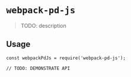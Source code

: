 # `webpack-pd-js`

> TODO: description

## Usage

```
const webpackPdJs = require('webpack-pd-js');

// TODO: DEMONSTRATE API
```
